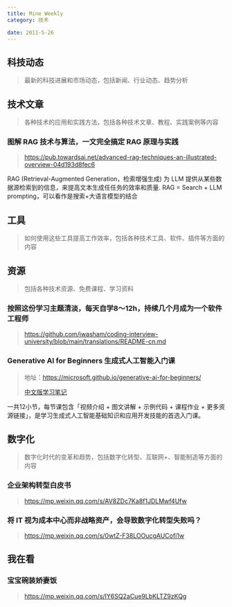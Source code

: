```yaml
---
title: Mine Weekly
category: 技术

date: 2011-5-26
---
```


## 科技动态

> 最新的科技进展和市场动态，包括新闻、行业动态、趋势分析

## 技术文章

> 各种技术的应用和实践方法，包括各种技术文章、教程、实践案例等内容

### 图解 RAG 技术与算法，一文完全搞定 RAG 原理与实践
> https://pub.towardsai.net/advanced-rag-techniques-an-illustrated-overview-04d193d8fec6

RAG (Retrieval-Augmented Generation，检索增强生成) 为 LLM 提供从某些数据源检索到的信息，来提高文本生成任任务的效率和质量.
RAG = Search + LLM prompting，可以看作是搜索+大语言模型的结合

## 工具

> 如何使用这些工具提高工作效率，包括各种技术工具、软件、插件等方面的内容

## 资源

> 包括各种技术资源、免费课程、学习资料

### 按照这份学习主题清淡，每天自学8～12h，持续几个月成为一个软件工程师
> https://github.com/jwasham/coding-interview-university/blob/main/translations/README-cn.md

### Generative AI for Beginners 生成式人工智能入门课
> 地址：https://microsoft.github.io/generative-ai-for-beginners/
> 
> [中文版学习笔记](https://app.heptabase.com/w/87c086b90e0b4d1583896a3a43a22fbdca0fd8430117c351e552989454025ad0)

一共12小节，每节课包含「视频介绍 + 图文讲解 + 示例代码 + 课程作业 + 更多资源链接」，是学习生成式人工智能基础知识和应用开发技能的首选入门课。


## 数字化

> 数字化时代的变革和趋势，包括数字化转型、互联网+、智能制造等方面的内容

### 企业架构转型白皮书
> https://mp.weixin.qq.com/s/AV8ZDc7Ka8f1JDLMwf4Ufw

### 将 IT 视为成本中心而非战略资产，会导致数字化转型失败吗？
> https://mp.weixin.qq.com/s/0wtZ-F38LOOucgAUCofi1w

## 我在看

### 宝宝碗装娇妻饭
> https://mp.weixin.qq.com/s/IY6SQ2aCue9LbKLTZ9zKQg